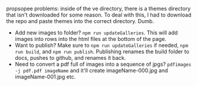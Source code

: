 propsopee problems: inside of the ve directory, there is a themes directory that isn't downloaded for some reason. To deal with this, I had to download the repo and paste themes into the correct directory. Dumb.

- Add new images to folder? `npm run updateGalleries`. This will add images into rows into the html files at the bottom of the page.
- Want to publish? Make sure to `npm run updateGalleries` if needed, `npm run build`, and `npm run publish`. Publishing renames the build folder to docs, pushes to github, and renames it back.
- Need to convert a pdf full of images into a sequence of jpgs? `pdfimages -j pdf.pdf imageName` and it'll create imageName-000.jpg and imageName-001.jpg etc.
